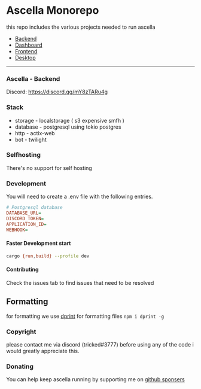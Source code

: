 # Ascella Monorepo

this repo includes the various projects needed to run ascella

- [Backend](./apps/backend/README.md)
- [Dashboard](./apps/dash/README.md)
- [Frontend](./apps/web/README.md)
- [Desktop](./apps/desktop/README.md)

---
### Ascella - Backend

Discord: https://discord.gg/mY8zTARu4g

### Stack

- storage - localstorage ( s3 expensive smfh )
- database - postgresql using tokio postgres
- http - actix-web
- bot - twilight

### Selfhosting

There's no support for self hosting

### Development

You will need to create a .env file with the following entries.

```ini
# Postgresql database
DATABASE_URL=
DISCORD_TOKEN=
APPLICATION_ID=
WEBHOOK=
```

#### Faster Development start

```sh
cargo {run,build} --profile dev
```

#### Contributing

Check the issues tab to find issues that need to be resolved

## Formatting

for formatting we use [dprint](https://dprint.dev/install/) for formatting files `npm i dprint -g`

### Copyright

please contact me via discord (tricked#3777) before using any of the code i would greatly appreciate this.

### Donating

You can help keep ascella running by supporting me on [github sponsers](https://github.com/sponsors/Tricked-dev/)